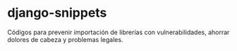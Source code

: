 # django-snippets
Códigos para prevenir importación de librerías con vulnerabilidades, ahorrar dolores de cabeza y problemas legales.
